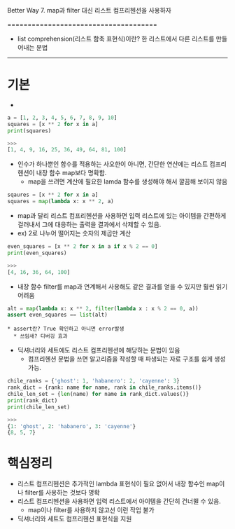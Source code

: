 Better Way 7.
map과 filter 대신 리스트 컴프리헨션을 사용하자

=====================================
* list comprehension(리스트 함축 표현식)이란? 한 리스트에서 다른 리스트를 만들어내는 문법
***

# 기본
* 
```python
a = [1, 2, 3, 4, 5, 6, 7, 8, 9, 10]
squares = [x ** 2 for x in a]
print(squares)

>>>
[1, 4, 9, 16, 25, 36, 49, 64, 81, 100]
```

* 인수가 하나뿐인 함수를 적용하는 사오한이 아니면, 간단한 연산에는 리스트 컴프리헨션이 내장 함수 map보다 명확함.
  * map을 쓰려면 계산에 필요한 lamda 함수를 생성해야 해서 깔끔해 보이지 않음
```python
sqaures = [x ** 2 for x in a]
squares = map(lambda x: x ** 2, a)
```
* map과 달리 리스트 컴프리헨션을 사용하면 입력 리스트에 있는 아이템을 간편하게 걸러내서 그에 대응하는 출력을 결과에서 삭제할 수 있음.
* ex) 2로 나누어 떨어지는 숫자의 제곱만 계산
```python
even_squares = [x ** 2 for x in a if x % 2 == 0]
print(even_squares)

>>>
[4, 16, 36, 64, 100]
```
  * 내장 함수 filter를 map과 연계해서 사용해도 같은 결과를 얻을 수 있지만 훨씬 읽기 어려움
```python
alt = map(lambda x: x ** 2, filter(lambda x : x % 2 == 0, a))
assert even_squares == list(alt)
```
    * assert란? True 확인하고 아니면 error발생
      * 쓰임새? 디버깅 효과

* 딕셔너리와 세트에도 리스트 컴프리헨션에 해당하는 문법이 있음
  * 컴프리헨션 문법을 쓰면 알고리즘을 작성할 때 파생되는 자료 구조를 쉽게 생성 가능.
  
```python
chile_ranks = {'ghost': 1, 'habanero': 2, 'cayenne': 3}
rank_dict = {rank: name for name, rank in chile_ranks.items()}
chile_len_set = {len(name) for name in rank_dict.values()}
print(rank_dict)
print(chile_len_set)

>>>
{1: 'ghost', 2: 'habanero', 3: 'cayenne'}
{8, 5, 7}
```

# 핵심정리
* 리스트 컴프리헨션은 추가적인 lambda 표현식이 필요 없어서 내장 함수인 map이나 filter를 사용하는 것보다 명확
* 리스트 컴프리헨션을 사용하면 입력 리스트에서 아이템을 간단히 건너뛸 수 있음.
  * map이나 filter를 사용하지 않고선 이런 작업 불가
* 딕셔너리와 세트도 컴프리헨션 표현식을 지원


